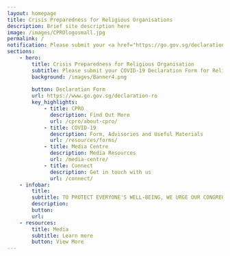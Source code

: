 ```yaml
---
layout: homepage
title: Crisis Preparedness for Religious Organisations
description: Brief site description here
image: /images/CPROlogosmall.jpg
permalink: /
notification: Please submit your <a href="https://go.gov.sg/declaration-ro">COVID-19 Declaration Form for Religious Organisations</a> before applying for a Time-Limited Exemption at <a href="https://Covid.gobusiness.gov.sg">covid.gobusiness.gov.sg</a>
sections:
    - hero:
        title: Crisis Preparedness for Religious Organisation
        subtitle: Please submit your COVID-19 Declaration Form for Religious Organisations before applying for a Time-Limited Exemption at covid.gobusiness.gov.sg
        background: /images/Banner4.png
        
        button: Declaration Form
        url: https://www.go.gov.sg/declaration-ro
        key_highlights:
            - title: CPRO
              description: Find Out More
              url: /cpro/about-cpro/
            - title: COVID-19
              description: Form, Advisories and Useful Materials
              url: /resources/forms/
            - title: Media Centre
              description: Media Resources
              url: /media-centre/
            - title: Connect
              description: Get in touch with us
              url: /connect/
    - infobar:
        title:
        subtitle: TO PROTECT EVERYONE'S WELL-BEING, WE URGE OUR CONGREGANTS TO WORK WITH THEIR RELIGIOUS LEADERS IN IMPLEMENTING PRECAUTINARY MEASURES ADVISED BY MOH AND MCCY. BY SUPPORTING EACHOTHER IN THESE CHALLENGING TIMES AND EXERCISING SOCIAL RESPONSIBILITY, WE CAN OVERCOME COVID-19, AND EMERGE EVEN STRONGER AND MORE RESILIENT." - MINISTER GRACE FU, STATEMENT IN SUPPORT OF STAYING UNITED AGAINST COVID-19, 25 MARCH 2020
        description: 
        button:
        url:
    - resources:
        title: Media
        subtitle: Learn more
        button: View More
---
```

